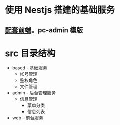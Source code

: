 # 使用 Nestjs 搭建的基础服务

## [配套前端](https://github.com/dyb881/create-react-app)。pc-admin 模版

# src 目录结构

- based - 基础服务
  - 帐号管理
  - 鉴权角色
  - 文件管理
- admin - 后台管理服务
  - 信息管理
    - 菜单分类
    - 信息列表
- web - 前台服务
